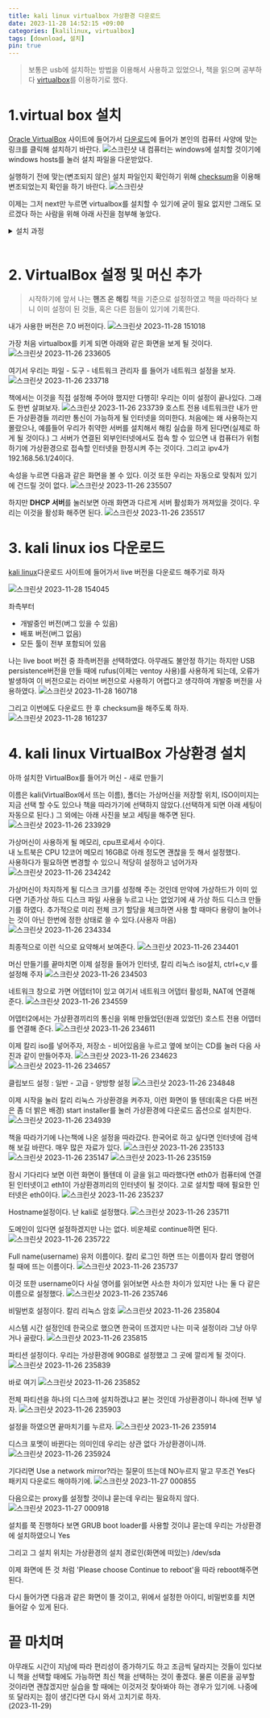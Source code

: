 ```yaml
---
title: kali linux virtualbox 가상환경 다운로드
date: 2023-11-28 14:52:15 +09:00
categories: [kalilinux, virtualbox]
tags: [download, 설치]
pin: true
---
```


>보통은 usb에 설치하는 방법을 이용해서 사용하고 있었으나, 책을 읽으며 공부하다 [virtualbox](https://www.virtualbox.org/)를 이용하기로 했다.

# 1.virtual box 설치
[Oracle VirtualBox](https://www.virtualbox.org/) 사이트에 들어가서 [다운로드](https://www.virtualbox.org/wiki/Downloads)에 들어가 본인의 컴퓨터 사양에 맞는 링크를 클릭해 설치하기 바란다.
![스크린샷](https://github.com/oil-lamp-cat/oil-lamp-cat.github.io/assets/103806022/0c72712d-755e-4841-80d2-39cfd1b7811e)
내 컴퓨터는 windows에 설치할 것이기에 windows hosts를 눌러 설치 파일을 다운받았다.

 실행하기 전에 맞는(변조되지 않은) 설치 파일인지 확인하기 위해 [checksum](https://oil-lamp-cat.github.io/posts/window-checksum/)을 이용해 변조되었는지 확인을 하기 바란다.
 ![스크린샷](https://github.com/oil-lamp-cat/oil-lamp-cat.github.io/assets/103806022/86cf8b56-24f5-4d16-958a-a1fe678b388f)

이제는 그저 next만 누르면 virtualbox를 설치할 수 있기에 굳이 필요 없지만 그래도 모르겠다 하는 사람을 위해 아래 사진을 첨부해 놓았다.
 <details><summary>설치 과정</summary>
 <div markdown = "1">

![스크린샷](https://github.com/oil-lamp-cat/oil-lamp-cat.github.io/assets/103806022/bc915ca7-8b42-4df6-8d29-f872acbbb8a6)
Next

![스크린샷](https://github.com/oil-lamp-cat/oil-lamp-cat.github.io/assets/103806022/4c2ee854-905e-4a21-ab03-4573df675c3d)
Next

![스크린샷](https://github.com/oil-lamp-cat/oil-lamp-cat.github.io/assets/103806022/cfbd9f73-0480-48ac-90a4-c3a069d8ab8c)
Yes

![스크린샷](https://github.com/oil-lamp-cat/oil-lamp-cat.github.io/assets/103806022/7e678b0b-fbc2-4cb8-a312-5a5ffed67f3a)
Yes

![스크린샷](https://github.com/oil-lamp-cat/oil-lamp-cat.github.io/assets/103806022/af62caa8-917d-4803-95b6-57bbe69dc8a0)
Install

![스크린샷](https://github.com/oil-lamp-cat/oil-lamp-cat.github.io/assets/103806022/ddf1b4a1-f7a9-45e1-8662-96b16265f2cc)
설치 대기

![스크린샷](https://github.com/oil-lamp-cat/oil-lamp-cat.github.io/assets/103806022/0064669d-3595-4a43-9571-ca899a0877d3)
Finish 클릭

</div>
</details>

<br/>

# 2. VirtualBox 설정 및 머신 추가

>시작하기에 앞서 나는 **핸즈 온 해킹** 책을 기준으로 설정하였고 책을 따라하다 보니 이미 설정이 된 것들, 혹은 다른 점들이 있기에 기록한다.

내가 사용한 버전은 7.0 버전이다.
![스크린샷 2023-11-28 151018](https://github.com/oil-lamp-cat/oil-lamp-cat.github.io/assets/103806022/333a7a4b-780d-45ff-80a6-c3342c7d389c)

가장 처음 virtualbox를 키게 되면 아래와 같은 화면을 보게 될 것이다.
![스크린샷 2023-11-26 233605](https://github.com/oil-lamp-cat/oil-lamp-cat.github.io/assets/103806022/b62beb88-9a0e-47c8-97b9-6604eabb1b53)

여기서 우리는 파일 - 도구 - 네트워크 관리자 를 들어가 네트워크 설정을 보자.
![스크린샷 2023-11-26 233718](https://github.com/oil-lamp-cat/oil-lamp-cat.github.io/assets/103806022/a52182fa-719d-4bca-af0a-d7f6bac9c979)

책에서는 이것을 직접 설정해 주어야 했지만 다행히! 우리는 이미 설정이 끝나있다. 그래도 한번 살펴보자.
![스크린샷 2023-11-26 233739](https://github.com/oil-lamp-cat/oil-lamp-cat.github.io/assets/103806022/602cc0b3-6f8b-4be8-b544-93991ef1e4b6)
호스트 전용 네트워크란 내가 만든 가상환경들 끼리만 통신이 가능하게 될 인터넷을 의미한다. 처음에는 왜 사용하는지 몰랐으나, 예를들어 우리가 취약한 서버를 설치해서 해킹 실습을 하게 된다면(실제로 하게 될 것이다.) 그 서버가 연결된 외부인터넷에서도 접속 할 수 있으면 내 컴퓨터가 위험하기에 가상환경으로 접속할 인터넷을 한정시켜 주는 것이다. 그리고 ipv4가 192.168.56.1/24이다.

속성을 누르면 다음과 같은 화면을 볼 수 있다. 이것 또한 우리는 자동으로 맞춰저 있기에 건드릴 것이 없다.
![스크린샷 2023-11-26 235507](https://github.com/oil-lamp-cat/oil-lamp-cat.github.io/assets/103806022/750f7f63-c6fe-4228-8407-983b2cde4e87)

하지만 **DHCP 서버**를 눌러보면 아래 화면과 다르게 서버 활성화가 꺼져있을 것이다. 우리는 이것을 활성화 해주면 된다.
![스크린샷 2023-11-26 235517](https://github.com/oil-lamp-cat/oil-lamp-cat.github.io/assets/103806022/1b5b313d-3e13-48e1-8117-c954937a9175)

# 3. kali linux ios 다운로드

[kali linux](https://www.kali.org/get-kali/#kali-live)다운로드 사이트에 들어가서 live 버전을 다운로드 해주기로 하자

![스크린샷 2023-11-28 154045](https://github.com/oil-lamp-cat/oil-lamp-cat.github.io/assets/103806022/e9df3b22-46c7-4b9d-aaa3-821a7d00ffd7)

좌측부터<br/>

* 개발중인 버전(버그 있을 수 있음)
* 배포 버전(버그 없음)
* 모든 툴이 전부 포함되어 있음

나는 live boot 버전 중 좌측버전을 선택하였다. 아무래도 불안정 하기는 하지만 USB persistence버전을 만들 때에 rufus(이제는 ventoy 사용)를 사용하게 되는데, 오류가 발생하여 이 버전으로는 라이브 버전으로 사용하기 어렵다고 생각하여 개발중 버전을 사용하였다. 
![스크린샷 2023-11-28 160718](https://github.com/oil-lamp-cat/oil-lamp-cat.github.io/assets/103806022/e864d155-dca1-4e61-aba8-7e9be1f25674)

그리고 이번에도 다운로드 한 후 checksum을 해주도록 하자.
![스크린샷 2023-11-28 161237](https://github.com/oil-lamp-cat/oil-lamp-cat.github.io/assets/103806022/9fe48b61-44e7-4afc-8afb-35bb75b5ec4d)

# 4. kali linux VirtualBox 가상환경 설치

아까 설치한 VirtualBox를 들어가 머신 - 새로 만들기

이름은 kali(VirtualBox에서 뜨는 이름), 폴더는 가상머신을 저장할 위치, ISO이미지는 지금 선택 할 수도 있으나 책을 따라가기에 선택하지 않았다.(선택하게 되면 아래 세팅이 자동으로 된다.) 그 외에는 아래 사진을 보고 세팅을 해주면 된다.
![스크린샷 2023-11-26 233929](https://github.com/oil-lamp-cat/oil-lamp-cat.github.io/assets/103806022/07f543f3-8153-47ee-a4e4-e058622c7b35)

가상머신이 사용하게 될 메모리, cpu프로세서 수이다. <br/>내 노트북은 CPU 12코어 메모리 16GB로 아래 정도면 괜찮을 듯 해서 설정했다. <br/>
사용하다가 필요하면 변경할 수 있으니 적당히 설정하고 넘어가자
![스크린샷 2023-11-26 234242](https://github.com/oil-lamp-cat/oil-lamp-cat.github.io/assets/103806022/1235c85f-efbd-48be-9356-2a7633065163)

가상머신이 차지하게 될 디스크 크기를 성정해 주는 것인데 만약에 가상하드가 이미 있다면 기존가상 하드 디스크 파일 사용을 누르고 나는 없었기에 새 가상 하드 디스크 만들기를 하였다. 추가적으로 미리 전체 크기 할당을 체크하면 사용 할 때마다 용량이 늘어나는 것이 아닌 한번에 정한 상태로 쓸 수 있다.(사용자 마음)
![스크린샷 2023-11-26 234334](https://github.com/oil-lamp-cat/oil-lamp-cat.github.io/assets/103806022/4dddac28-05a6-45e6-9f04-73f43f1d6065)

최종적으로 이런 식으로 요약해서 보여준다.
![스크린샷 2023-11-26 234401](https://github.com/oil-lamp-cat/oil-lamp-cat.github.io/assets/103806022/6aba87fe-0196-4a46-8628-688e31d4fbe5)

머신 만들기를 끝마치면 이제 설정을 들어가 인터넷, 칼리 리눅스 iso설치, ctrl+c,v 를 설정해 주자
![스크린샷 2023-11-26 234503](https://github.com/oil-lamp-cat/oil-lamp-cat.github.io/assets/103806022/73474411-277f-404e-95ae-78230191d7e6)

네트워크 창으로 가면 어뎁터1이 있고 여기서 네트워크 어뎁터 활성화, NAT에 연결해 준다.
![스크린샷 2023-11-26 234559](https://github.com/oil-lamp-cat/oil-lamp-cat.github.io/assets/103806022/a309b283-9644-4ba7-bb45-9d6f7e87132c)

어뎁터2에서는 가상환경끼리의 통신을 위해 만들었던(원래 있었던) 호스트 전용 어뎁터를 연결해 준다.
![스크린샷 2023-11-26 234611](https://github.com/oil-lamp-cat/oil-lamp-cat.github.io/assets/103806022/a8c33426-06d4-4659-bb1b-285bbd6b67d9)

이제 칼리 iso를 넣어주자, 저장소 - 비어있음을 누르고 옆에 보이는 CD를 눌러 다음 사진과 같이 만들어주자.
![스크린샷 2023-11-26 234623](https://github.com/oil-lamp-cat/oil-lamp-cat.github.io/assets/103806022/dc3aae7d-4e77-42b3-bc47-557f681e5607)
![스크린샷 2023-11-26 234657](https://github.com/oil-lamp-cat/oil-lamp-cat.github.io/assets/103806022/f910f581-e819-40fe-b8e1-287c83b950f0)

클립보드 설정 : 일반 - 고급 - 양방향 설정
![스크린샷 2023-11-26 234848](https://github.com/oil-lamp-cat/oil-lamp-cat.github.io/assets/103806022/f3c0e13b-5af2-4e62-a985-79daf5d3054d)

이제 시작을 눌러 칼리 리눅스 가상환경을 켜주자, 이런 화면이 뜰 텐데(혹은 다른 버전은 좀 더 밝은 배경) start installer를 눌러 가상환경에 다운로드 옵션으로 설치한다.
![스크린샷 2023-11-26 234939](https://github.com/oil-lamp-cat/oil-lamp-cat.github.io/assets/103806022/63f56b33-1b25-41e8-b8f3-2576f8342f63)

책을 따라가기에 나는책에 나온 설정을 따라갔다. 한국어로 하고 싶다면 인터넷에 검색해 보길 바란다. 매우 많은 자료가 있다.
![스크린샷 2023-11-26 235133](https://github.com/oil-lamp-cat/oil-lamp-cat.github.io/assets/103806022/6f20a88f-0ca3-43f2-b900-53683dad1bdc)
![스크린샷 2023-11-26 235147](https://github.com/oil-lamp-cat/oil-lamp-cat.github.io/assets/103806022/fbf7f6da-fe78-466a-ad9e-3c910dde2b2d)
![스크린샷 2023-11-26 235159](https://github.com/oil-lamp-cat/oil-lamp-cat.github.io/assets/103806022/671ad04e-f61d-4678-a797-2679c5c4b4a9)

잠시 기다리다 보면 이런 화면이 뜰텐데 이 글을 읽고 따라했다면 eth0가 컴퓨터에 연결된 인터넷이고 eth1이 가상환경끼리의 인터넷이 될 것이다. 고로 설치할 때에 필요한 인터넷은 eth0이다.
![스크린샷 2023-11-26 235237](https://github.com/oil-lamp-cat/oil-lamp-cat.github.io/assets/103806022/4212a8ab-58af-47ef-9199-ca09a9b0fbde)

Hostname설정이다. 난 kali로 설정했다.
![스크린샷 2023-11-26 235711](https://github.com/oil-lamp-cat/oil-lamp-cat.github.io/assets/103806022/4f77704f-52c9-4223-b22e-a9774624ba6e)

도메인이 있다면 설정하겠지만 나는 없다. 비운체로 continue하면 된다.
![스크린샷 2023-11-26 235722](https://github.com/oil-lamp-cat/oil-lamp-cat.github.io/assets/103806022/e97e9167-8b50-4989-b199-3f6d11b13b2f)

Full name(username) 유저 이름이다. 칼리 로그인 하면 뜨는 이름이자 칼리 명령어 칠 때에 뜨는 이름이다.
![스크린샷 2023-11-26 235737](https://github.com/oil-lamp-cat/oil-lamp-cat.github.io/assets/103806022/819c4934-2506-41e9-9952-1fdc38621c3a)

이것 또한 username이다 사실 영어를 읽어보면 사소한 차이가 있지만 나는 둘 다 같은 이름으로 설정했다.
![스크린샷 2023-11-26 235746](https://github.com/oil-lamp-cat/oil-lamp-cat.github.io/assets/103806022/7097edf6-32c7-4fce-b2f8-078b833bce4e)

비밀번호 설정이다. 칼리 리눅스 암호
![스크린샷 2023-11-26 235804](https://github.com/oil-lamp-cat/oil-lamp-cat.github.io/assets/103806022/62d66b98-156a-4682-9ad8-14b2080e06d5)

시스템 시간 설정인데 한국으로 했으면 한국이 뜨겠지만 나는 미국 설정이라 그냥 아무거나 골랐다.
![스크린샷 2023-11-26 235815](https://github.com/oil-lamp-cat/oil-lamp-cat.github.io/assets/103806022/b463e22f-6976-45c6-aa77-bc6daf8bf65b)

파티션 설정이다. 우리는 가상환경에 90GB로 설정했고 그 곳에 깔리게 될 것이다.
![스크린샷 2023-11-26 235839](https://github.com/oil-lamp-cat/oil-lamp-cat.github.io/assets/103806022/77180089-0dbe-4c5f-a7fc-99c24e0a9354)

바로 여기
![스크린샷 2023-11-26 235852](https://github.com/oil-lamp-cat/oil-lamp-cat.github.io/assets/103806022/29184cf3-2820-4a65-ba87-a2d9da015170)

전체 파티션을 하나의 디스크에 설치하겠냐고 붇는 것인데 가상환경이니 하나에 전부 넣자.
![스크린샷 2023-11-26 235903](https://github.com/oil-lamp-cat/oil-lamp-cat.github.io/assets/103806022/7de47985-8ed4-4caa-a744-f88d63146d2c)

설정을 하였으면 끝마치기를 누르자.
![스크린샷 2023-11-26 235914](https://github.com/oil-lamp-cat/oil-lamp-cat.github.io/assets/103806022/c28a209c-9d1a-4d12-852f-095c57f77322)

디스크 포멧이 바뀐다는 의미인데 우리는 상관 없다 가상환경이니까.
![스크린샷 2023-11-26 235924](https://github.com/oil-lamp-cat/oil-lamp-cat.github.io/assets/103806022/7447162e-2625-4bc8-99c4-cd52833d0cd8)

기다리면 Use a network mirror?라는 질문이 뜨는데 NO누르지 말고 무조건 Yes다 패키지 다운로드 해야하기에.
![스크린샷 2023-11-27 000855](https://github.com/oil-lamp-cat/oil-lamp-cat.github.io/assets/103806022/c705e741-2cc0-4d6e-b370-25aec4d5aa23)

다음으로는 proxy를 설정할 것이냐 묻는데 우리는 필요하지 않다.
![스크린샷 2023-11-27 000918](https://github.com/oil-lamp-cat/oil-lamp-cat.github.io/assets/103806022/21180322-fabc-497f-99d1-1b500eed4583)

설치를 쭉 진행하다 보면 GRUB boot loader를 사용할 것이냐 묻는데 우리는 가상환경에 설치하였으니 Yes

그리고 그 설치 위치는 가상환경의 설치 경로인(화면에 떠있는) /dev/sda

이제 화면에 뜬 것 처럼 'Please choose Continue to reboot'을 따라 reboot해주면 된다.

다시 들어가면 다음과 같은 화면이 뜰 것이고, 위에서 설정한 아이디, 비밀번호를 치면 들어갈 수 있게 된다.

# 끝 마치며
아무래도 시간이 지남에 따라 편리성이 증가하기도 하고 조금씩 달라지는 것들이 있다보니 책을 선택할 때에도 가능하면 최신 책을 선택하는 것이 좋겠다. 물론 이론을 공부할 것이라면 괜찮겠지만 실습을 할 때에는 이것저것 찾아봐야 하는 경우가 있기에. 나중에 또 달라지는 점이 생긴다면 다시 와서 고치기로 하자.</br>(2023-11-29)